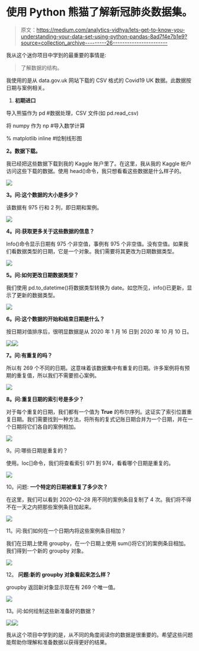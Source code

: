 # 使用 Python 熊猫了解新冠肺炎数据集。

> 原文：<https://medium.com/analytics-vidhya/lets-get-to-know-you-understanding-your-data-set-using-python-pandas-8ad7f4e7b1e9?source=collection_archive---------26----------------------->

我从这个迷你项目中学到的最重要的事情是:

> 了解数据的结构。

我使用的是从 data.gov.uk 网站下载的 CSV 格式的 Covid19 UK 数据。此数据按日期与案例相关。

1.  **初期进口**

导入熊猫作为 pd #数据处理，CSV 文件(如 pd.read_csv)

将 numpy 作为 np #导入数学计算

% matplotlib inline #绘制线形图

**2。数据下载。**

我已经把这些数据下载到我的 Kaggle 账户里了。在这里，我从我的 Kaggle 帐户访问这些下载的数据。使用 head()命令，我只想看看这些数据是什么样子的。

![](img/184cc5671a02a58ea30e084f46efa05d.png)

**3。问:这个数据的大小是多少？**

该数据有 975 行和 2 列，即日期和案例。

![](img/3f2e8b2d1defc6ca6f178968f472c9fa.png)

**4。问:获取更多关于这些数据的信息？**

Info()命令显示日期有 975 个非空值，事例有 975 个非空值。没有空值。如果我们看数据类型的日期，它是一个对象。我们需要将其更改为日期数据类型。

![](img/ef15825d7e3f710aaf4900a51f034cf5.png)

**5。问:如何更改日期数据类型？**

我们使用 pd.to_datetime()将数据类型转换为 date。如您所见，info()已更新，显示了更新的数据类型。

![](img/2b42e45e457929eaed1a619292f44bbb.png)

**6。问:这个数据的开始和结束日期是什么？**

按日期对值排序后，很明显数据是从 2020 年 1 月 16 日到 2020 年 10 月 10 日。

![](img/ce53dce08152c7297358d0f6f33a0151.png)![](img/792838aa41f56aa5bd4ca38f4f4bbd82.png)

**7。问:有重复的吗？**

所以有 269 个不同的日期。这意味着该数据集中有重复的日期。许多案例将有预期的重复值，所以我们不需要担心案例。

![](img/549a42b77e68c378a2db26bdcf3b83e7.png)

**8。问:重复日期的索引号是多少？**

对于每个重复的日期，我们都有一个值为 **True** 的布尔序列。这证实了索引位置重复日期。我们需要找到一种方法，将所有的复式记账日期合并为一个日期，并在一个日期将它们各自的案例相加。

![](img/b7f7b2524d449f6440c3bd62fffb247e.png)

9。问:哪些日期是重复的？

使用。loc[]命令，我们将查看索引 971 到 974，看看哪个日期是重复的。

![](img/a66b11c13c73bc71e6aa4f554440af04.png)

10。问题: **一个特定的日期被重复了多少次？**

在这里，我们可以看到 2020–02–28 用不同的案例条目复制了 4 次。我们将不得不在一天之内把那些案例条目加起来。

![](img/8814b2834600d5581eaf022bb59ae4d0.png)

11。问:我们如何在一个日期内将这些案例条目相加？

我们在日期上使用 groupby，在一个日期上使用 sum()将它们的案例条目相加。我们得到一个新的 groupby 对象。

![](img/af8ed4282155305f23e628e65dbda035.png)

12。 **问题:新的 groupby 对象看起来怎么样？**

groupby 返回新对象显示现在有 269 个唯一值。

![](img/fd84211faa002396d37788058f95e31a.png)

13。问:如何绘制这些新准备好的数据？

![](img/7e732350a7466ba56b2ecf1dcb1524df.png)![](img/733a37183a55a28155bca1b4e01cecdf.png)

我从这个项目中学到的是，从不同的角度阅读你的数据是很重要的。希望这些问题能帮助你理解和准备数据以获得更好的结果。